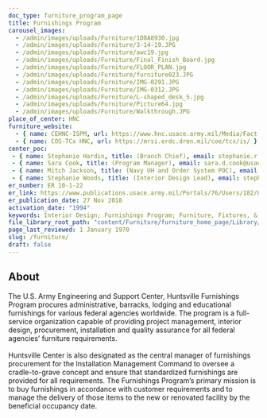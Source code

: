 ```yaml
---
doc_type: furniture_program_page
title: Furnishings Program
carousel_images:
  - /admin/images/uploads/Furniture/1D8A8930.jpg
  - /admin/images/uploads/Furniture/3-14-19.JPG
  - /admin/images/uploads/Furniture/awc19.jpg
  - /admin/images/uploads/Furniture/Final_Finish_Board.jpg
  - /admin/images/uploads/Furniture/FLOOR_PLAN.jpg
  - /admin/images/uploads/Furniture/furniture023.JPG
  - /admin/images/uploads/Furniture/IMG-0291.JPG
  - /admin/images/uploads/Furniture/IMG-0312.JPG
  - /admin/images/uploads/Furniture/L-shaped_desk_5.jpg
  - /admin/images/uploads/Furniture/Picture64.jpg
  - /admin/images/uploads/Furniture/Walkthrough.JPG
place_of_center: HNC
furniture_website:
  - { name: CEHNC-ISPM, url: https://www.hnc.usace.army.mil/Media/Fact-Sheets/Fact-Sheet-Article-View/Article/1910931/facilities-division-furnishings-program/ }
  - { name: COS-TCx HNC, url: https://mrsi.erdc.dren.mil/coe/tcx/is/ }
center_poc:
 - { name: Stephanie Hardin, title: (Branch Chief), email: stephanie.r.hardin@usace.army.mil, phone_number: ☎ (256) 895-1512}
 - { name: Sara Cook, title: (Program Manager), email: sara.d.cook@usace.army.mil, phone_number: ☎ (256) 895-7210 }
 - { name: Mitch Jackson, title: (Navy UH and Order System POC), email: mitch.jackson@usace.army.mil, phone_number: ☎ (256) 895-8094 }
 - { name: Stephanie Woods, title: (Interior Design Lead), email: stephanie.d.woods@usace.army.mil, phone_number: ☎ (256) 895-1845 }
er_number: ER 10-1-22
er_link: https://www.publications.usace.army.mil/Portals/76/Users/182/86/2486/ER%2010-1-22%20.pdf?ver=2019-01-24-094906-893
er_publication_date: 27 Nov 2018
activation_date: "1994"
keywords: Interior Design; Furnishings Program; Furniture, Fixtures, & Equipment; Housing; Barracks; Admin Facilities; Army Family Housing
file_library_root_path: "content/Furniture/furniture_home_page/Library/"
page_last_reviewed: 1 January 1970
slug: /furniture/
draft: false
---
```


## About

The U.S. Army Engineering and Support Center, Huntsville Furnishings Program procures administrative, barracks, lodging and educational furnishings for various federal agencies worldwide. The program is a full-service organization capable of providing project management, interior design, procurement, installation and quality assurance for all federal agencies’ furniture requirements.<br /><br />
Huntsville Center is also designated as the central manager of furnishings procurement for the Installation Management Command to oversee a cradle-to-grave concept and ensure that standardized furnishings are provided for all requirements. The Furnishings Program’s primary mission is to buy furnishings in accordance with customer requirements and to manage the delivery of those items to the new or renovated facility by the beneficial occupancy date.
